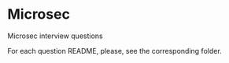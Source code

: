 # Microsec
Microsec interview questions

For each question README, please, see the corresponding folder.
